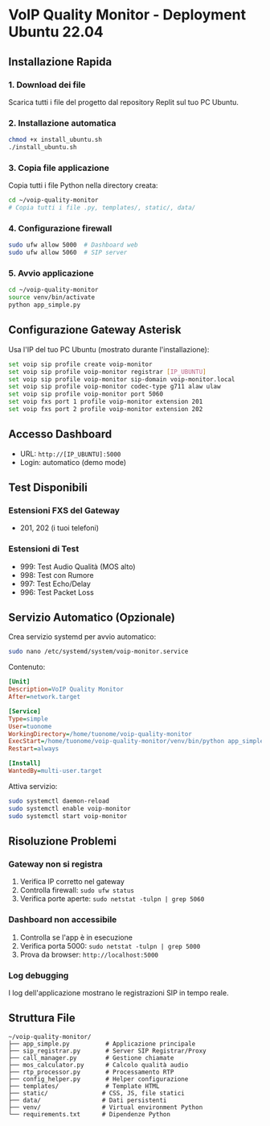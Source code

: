 # VoIP Quality Monitor - Deployment Ubuntu 22.04

## Installazione Rapida

### 1. Download dei file
Scarica tutti i file del progetto dal repository Replit sul tuo PC Ubuntu.

### 2. Installazione automatica
```bash
chmod +x install_ubuntu.sh
./install_ubuntu.sh
```

### 3. Copia file applicazione
Copia tutti i file Python nella directory creata:
```bash
cd ~/voip-quality-monitor
# Copia tutti i file .py, templates/, static/, data/
```

### 4. Configurazione firewall
```bash
sudo ufw allow 5000  # Dashboard web
sudo ufw allow 5060  # SIP server
```

### 5. Avvio applicazione
```bash
cd ~/voip-quality-monitor
source venv/bin/activate
python app_simple.py
```

## Configurazione Gateway Asterisk

Usa l'IP del tuo PC Ubuntu (mostrato durante l'installazione):

```bash
set voip sip profile create voip-monitor
set voip sip profile voip-monitor registrar [IP_UBUNTU]
set voip sip profile voip-monitor sip-domain voip-monitor.local
set voip sip profile voip-monitor codec-type g711 alaw ulaw
set voip sip profile voip-monitor port 5060
set voip fxs port 1 profile voip-monitor extension 201
set voip fxs port 2 profile voip-monitor extension 202
```

## Accesso Dashboard

- URL: `http://[IP_UBUNTU]:5000`
- Login: automatico (demo mode)

## Test Disponibili

### Estensioni FXS del Gateway
- 201, 202 (i tuoi telefoni)

### Estensioni di Test
- 999: Test Audio Qualità (MOS alto)
- 998: Test con Rumore 
- 997: Test Echo/Delay
- 996: Test Packet Loss

## Servizio Automatico (Opzionale)

Crea servizio systemd per avvio automatico:

```bash
sudo nano /etc/systemd/system/voip-monitor.service
```

Contenuto:
```ini
[Unit]
Description=VoIP Quality Monitor
After=network.target

[Service]
Type=simple
User=tuonome
WorkingDirectory=/home/tuonome/voip-quality-monitor
ExecStart=/home/tuonome/voip-quality-monitor/venv/bin/python app_simple.py
Restart=always

[Install]
WantedBy=multi-user.target
```

Attiva servizio:
```bash
sudo systemctl daemon-reload
sudo systemctl enable voip-monitor
sudo systemctl start voip-monitor
```

## Risoluzione Problemi

### Gateway non si registra
1. Verifica IP corretto nel gateway
2. Controlla firewall: `sudo ufw status`
3. Verifica porte aperte: `sudo netstat -tulpn | grep 5060`

### Dashboard non accessibile
1. Controlla se l'app è in esecuzione
2. Verifica porta 5000: `sudo netstat -tulpn | grep 5000`
3. Prova da browser: `http://localhost:5000`

### Log debugging
I log dell'applicazione mostrano le registrazioni SIP in tempo reale.

## Struttura File

```
~/voip-quality-monitor/
├── app_simple.py          # Applicazione principale
├── sip_registrar.py       # Server SIP Registrar/Proxy
├── call_manager.py        # Gestione chiamate
├── mos_calculator.py      # Calcolo qualità audio
├── rtp_processor.py       # Processamento RTP
├── config_helper.py       # Helper configurazione
├── templates/             # Template HTML
├── static/               # CSS, JS, file statici
├── data/                 # Dati persistenti
├── venv/                 # Virtual environment Python
└── requirements.txt      # Dipendenze Python
```